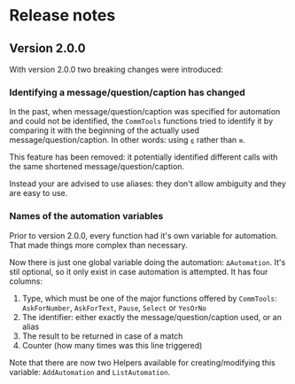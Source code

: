 # Release notes

## Version 2.0.0

With version 2.0.0 two breaking changes were introduced:

### Identifying a message/question/caption has changed

In the past, when message/question/caption was specified for automation and could not be identified, the `CommTools` functions tried to identify it by comparing it with the beginning of the actually used message/question/caption. In other words: using `⍷` rather than `≡`.

This feature has been removed: it potentially identified different calls with the same shortened message/question/caption.

Instead your are advised to use aliases: they don't allow ambiguity and they are easy to use.

### Names of the automation variables

Prior to version 2.0.0, every function had it's own variable for automation. That made things more complex than necessary.

Now there is just one global variable doing the automation: `∆Automation`. It's stil optional, so it only exist in case automation is attempted. It has four columns:

1. Type, which must be one of the major functions offered by `CommTools`: `AskForNumber`, `AskForText`, `Pause`, `Select` or `YesOrNo`
2. The identifier: either exactly the message/question/caption used, or an alias
3. The result to be returned in case of a match
4. Counter (how many times was this line triggered)

Note that there are now two Helpers available for creating/modifying this variable: `AddAutomation` and `ListAutomation`.
